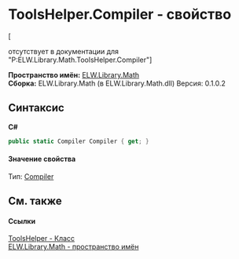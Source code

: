 # ToolsHelper.Compiler - свойство
 

\[<summary> отсутствует в документации для "P:ELW.Library.Math.ToolsHelper.Compiler"\]

**Пространство имён:**&nbsp;<a href="N_ELW_Library_Math">ELW.Library.Math</a><br />**Сборка:**&nbsp;ELW.Library.Math (в ELW.Library.Math.dll) Версия: 0.1.0.2

## Синтаксис

**C#**<br />
``` C#
public static Compiler Compiler { get; }
```


#### Значение свойства
Тип:&nbsp;<a href="T_ELW_Library_Math_Tools_Compiler">Compiler</a>

## См. также


#### Ссылки
<a href="T_ELW_Library_Math_ToolsHelper">ToolsHelper - Класс</a><br /><a href="N_ELW_Library_Math">ELW.Library.Math - пространство имён</a><br />